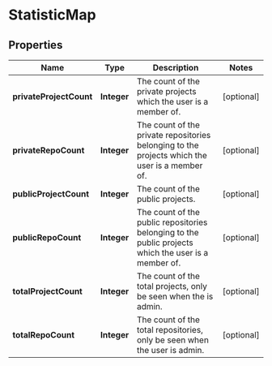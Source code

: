 # StatisticMap

## Properties
Name | Type | Description | Notes
------------ | ------------- | ------------- | -------------
**privateProjectCount** | **Integer** | The count of the private projects which the user is a member of. |  [optional]
**privateRepoCount** | **Integer** | The count of the private repositories belonging to the projects which the user is a member of. |  [optional]
**publicProjectCount** | **Integer** | The count of the public projects. |  [optional]
**publicRepoCount** | **Integer** | The count of the public repositories belonging to the public projects which the user is a member of. |  [optional]
**totalProjectCount** | **Integer** | The count of the total projects, only be seen when the is admin. |  [optional]
**totalRepoCount** | **Integer** | The count of the total repositories, only be seen when the user is admin. |  [optional]
